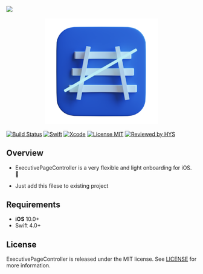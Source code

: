 ![ ]()
<p align="center" >
  <img src="icon.png" width=300px alt="ExecutivePageController" title="ExecutivePageController">
</p>

[![Build Status](https://img.shields.io/travis/ReSwift/ReSwift/master.svg?style=flat-square)](https://travis-ci.org/ReSwift/ReSwift) [![Swift](https://img.shields.io/badge/Swift-5.0-orange.svg)](https://swift.org)
[![Xcode](https://img.shields.io/badge/Xcode-13.0-blue.svg)](https://developer.apple.com/xcode) [![License MIT](https://img.shields.io/badge/license-MIT-blue.svg?style=flat-square)](https://www.woop.com.ua) [![Reviewed by HYS](https://img.shields.io/website?label=Made%20by%3A&up_message=Woop&url=https%3A%2F%2Fwww.woop.com.ua%2F)](https://www.woop.com.ua)



## Overview

- ExecutivePageController is a very flexible and light onboarding for iOS. 📑
* Just add this filese to existing project


## Requirements

- **iOS** 10.0+ 
- Swift 4.0+


## License
ExecutivePageController is released under the MIT license. See [LICENSE](https://github.com/SwifterSwift/SwifterSwift/blob/master/LICENSE) for more information.
